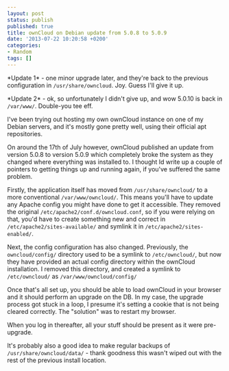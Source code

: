 ```yaml
---
layout: post
status: publish
published: true
title: ownCloud on Debian update from 5.0.8 to 5.0.9
date: '2013-07-22 10:20:58 +0200'
categories:
- Random
tags: []
---
```


\*Update 1\* - one minor upgrade later, and they're back to the previous
configuration in `/usr/share/owncloud`. Joy. Guess I'll give it up.

\*Update 2\* - ok, so unfortunately I didn't give up, and wow 5.0.10 is
back in `/var/www/`. Double-you tee eff.

I've been trying out hosting my own ownCloud instance on one of my
Debian servers, and it's mostly gone pretty well, using their official
apt repositories.

On around the 17th of July however, ownCloud published an update from
version 5.0.8 to version 5.0.9 which completely broke the system as they
changed where everything was installed to. I thought Id write up a
couple of pointers to getting things up and running again, if you've
suffered the same problem.

Firstly, the application itself has moved from `/usr/share/owncloud/` to
a more conventional `/var/www/owncloud/`. This means you'll have to
update any Apache config you might have done to get it accessible. They
removed the original `/etc/apache2/conf.d/owncloud.conf`, so if you were
relying on that, you'd have to create something new and correct in
`/etc/apache2/sites-available/` and symlink it in
`/etc/apache2/sites-enabled/`.

Next, the config configuration has also changed. Previously, the
`owncloud/config/` directory used to be a symlink to `/etc/owncloud/`,
but now they have provided an actual config directory within the
ownCloud installation. I removed this directory, and created a symlink
to `/etc/owncloud/` as `/var/www/owncloud/config/`

Once that's all set up, you should be able to load ownCloud in your
browser and it should perform an upgrade on the DB. In my case, the
upgrade process got stuck in a loop, I presume it's setting a cookie
that is not being cleared correctly. The "solution" was to restart my
browser.

When you log in thereafter, all your stuff should be present as it were
pre-upgrade.

It's probably also a good idea to make regular backups of
`/usr/share/owncloud/data/` - thank goodness this wasn't wiped out with
the rest of the previous install location.
